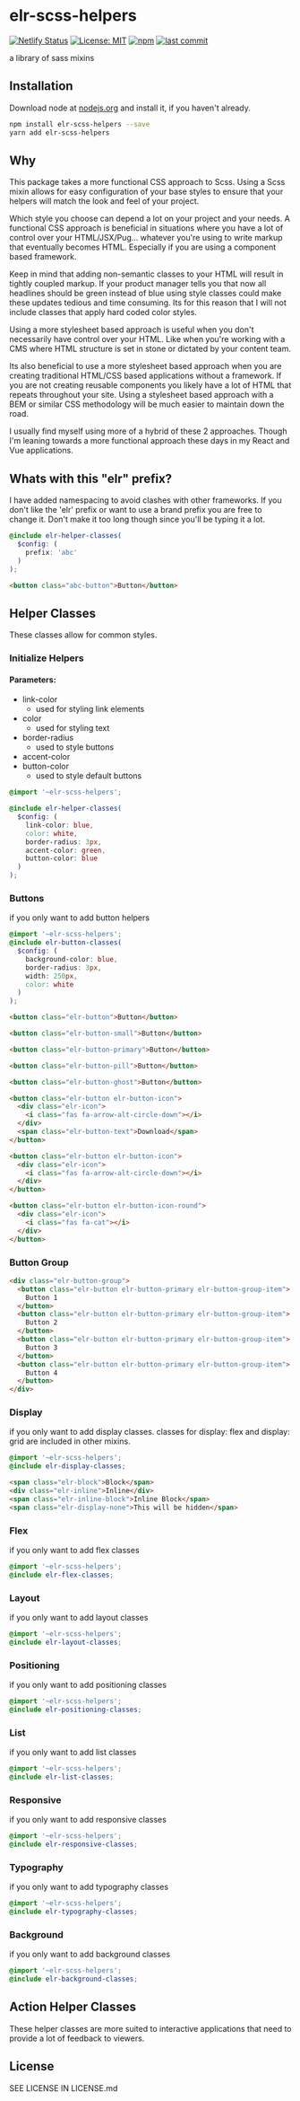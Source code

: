 # elr-scss-helpers

[![Netlify Status](https://api.netlify.com/api/v1/badges/2d768ae3-693a-40d5-b5e1-d5a53aa76bb5/deploy-status)](https://app.netlify.com/sites/elr-scss-helpers/deploys)
[![License: MIT](https://img.shields.io/badge/License-MIT-yellow.svg)](https://opensource.org/licenses/MIT)
[![npm](https://img.shields.io/npm/dm/elr-scss-helpers.svg?style=flat)](https://npmjs.com/package/elr-scss-helpers)
[![last commit](https://img.shields.io/github/last-commit/Beth3346/elr-scss-helpers.svg)](https://github.com/Beth3346/elr-scss-helpers)

a library of sass mixins

## Installation

Download node at [nodejs.org](http://nodejs.org) and install it, if you haven't already.

```sh
npm install elr-scss-helpers --save
yarn add elr-scss-helpers
```

## Why

This package takes a more functional CSS approach to Scss. Using a
Scss mixin allows for easy configuration of your base styles to
ensure that your helpers will match the look and feel of your
project.

Which style you choose can depend a lot on your project and your
needs. A functional CSS approach is beneficial in situations where
you have a lot of control over your HTML/JSX/Pug... whatever you're
using to write markup that eventually becomes HTML. Especially if
you are using a component based framework.

Keep in mind that adding non-semantic classes to your HTML will
result in tightly coupled markup. If your product manager tells you
that now all headlines should be green instead of blue using style
classes could make these updates tedious and time consuming. Its for
this reason that I will not include classes that apply hard coded
color styles.

Using a more stylesheet based approach is useful when you don't
necessarily have control over your HTML. Like when you're working
with a CMS where HTML structure is set in stone or dictated by your
content team.

Its also beneficial to use a more stylesheet based approach when you
are creating traditional HTML/CSS based applications without a
framework. If you are not creating reusable components you likely
have a lot of HTML that repeats throughout your site. Using a
stylesheet based approach with a BEM or similar CSS methodology will
be much easier to maintain down the road.

I usually find myself using more of a hybrid of these 2 approaches.
Though I'm leaning towards a more functional approach these days in
my React and Vue applications.

## Whats with this "elr" prefix?

I have added namespacing to avoid clashes with other frameworks. If
you don't like the 'elr' prefix or want to use a brand prefix you are free to change it. Don't make it too long though since you'll be typing it a lot.

```scss
@include elr-helper-classes(
  $config: (
    prefix: 'abc'
  )
);
```

```html
<button class="abc-button">Button</button>
```

## Helper Classes

These classes allow for common styles.

### Initialize Helpers

#### Parameters:

- link-color
  - used for styling link elements
- color
  - used for styling text
- border-radius
  - used to style buttons
- accent-color
- button-color
  - used to style default buttons

```scss
@import '~elr-scss-helpers';

@include elr-helper-classes(
  $config: (
    link-color: blue,
    color: white,
    border-radius: 3px,
    accent-color: green,
    button-color: blue
  )
);
```

### Buttons

if you only want to add button helpers

```scss
@import '~elr-scss-helpers';
@include elr-button-classes(
  $config: (
    background-color: blue,
    border-radius: 3px,
    width: 250px,
    color: white
  )
);
```

```html
<button class="elr-button">Button</button>
```

```html
<button class="elr-button-small">Button</button>
```

```html
<button class="elr-button-primary">Button</button>
```

```html
<button class="elr-button-pill">Button</button>
```

```html
<button class="elr-button-ghost">Button</button>
```

```html
<button class="elr-button elr-button-icon">
  <div class="elr-icon">
    <i class="fas fa-arrow-alt-circle-down"></i>
  </div>
  <span class="elr-button-text">Download</span>
</button>
```

```html
<button class="elr-button elr-button-icon">
  <div class="elr-icon">
    <i class="fas fa-arrow-alt-circle-down"></i>
  </div>
</button>
```

```html
<button class="elr-button elr-button-icon-round">
  <div class="elr-icon">
    <i class="fas fa-cat"></i>
  </div>
</button>
```

### Button Group

```html
<div class="elr-button-group">
  <button class="elr-button elr-button-primary elr-button-group-item">
    Button 1
  </button>
  <button class="elr-button elr-button-primary elr-button-group-item">
    Button 2
  </button>
  <button class="elr-button elr-button-primary elr-button-group-item">
    Button 3
  </button>
  <button class="elr-button elr-button-primary elr-button-group-item">
    Button 4
  </button>
</div>
```

### Display

if you only want to add display classes. classes for display: flex and display: grid are included in other mixins.

```scss
@import '~elr-scss-helpers';
@include elr-display-classes;
```

```html
<span class="elr-block">Block</span>
<div class="elr-inline">Inline</div>
<span class="elr-inline-block">Inline Block</span>
<span class="elr-display-none">This will be hidden</span>
```

### Flex

if you only want to add flex classes

```scss
@import '~elr-scss-helpers';
@include elr-flex-classes;
```

### Layout

if you only want to add layout classes

```scss
@import '~elr-scss-helpers';
@include elr-layout-classes;
```

### Positioning

if you only want to add positioning classes

```scss
@import '~elr-scss-helpers';
@include elr-positioning-classes;
```

### List

if you only want to add list classes

```scss
@import '~elr-scss-helpers';
@include elr-list-classes;
```

### Responsive

if you only want to add responsive classes

```scss
@import '~elr-scss-helpers';
@include elr-responsive-classes;
```

### Typography

if you only want to add typography classes

```scss
@import '~elr-scss-helpers';
@include elr-typography-classes;
```

### Background

if you only want to add background classes

```scss
@import '~elr-scss-helpers';
@include elr-background-classes;
```

## Action Helper Classes

These helper classes are more suited to interactive applications that need to provide a lot of feedback to
viewers.

## License

SEE LICENSE IN LICENSE.md
